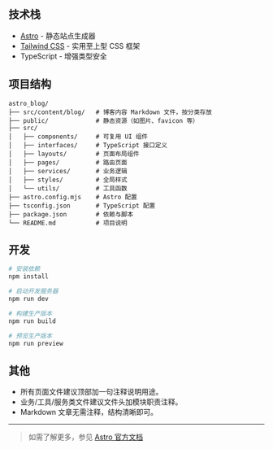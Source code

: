 ## 技术栈

- [Astro](https://astro.build) - 静态站点生成器
- [Tailwind CSS](https://tailwindcss.com/) - 实用至上型 CSS 框架
- TypeScript - 增强类型安全

## 项目结构

```text
astro_blog/
├── src/content/blog/   # 博客内容 Markdown 文件，按分类存放
├── public/             # 静态资源（如图片、favicon 等）
├── src/
│   ├── components/     # 可复用 UI 组件
│   ├── interfaces/     # TypeScript 接口定义
│   ├── layouts/        # 页面布局组件
│   ├── pages/          # 路由页面
│   ├── services/       # 业务逻辑
│   ├── styles/         # 全局样式
│   └── utils/          # 工具函数
├── astro.config.mjs    # Astro 配置
├── tsconfig.json       # TypeScript 配置
├── package.json        # 依赖与脚本
└── README.md           # 项目说明
```

## 开发

```bash
# 安装依赖
npm install

# 启动开发服务器
npm run dev

# 构建生产版本
npm run build

# 预览生产版本
npm run preview
```

## 其他

- 所有页面文件建议顶部加一句注释说明用途。
- 业务/工具/服务类文件建议文件头加模块职责注释。
- Markdown 文章无需注释，结构清晰即可。

---

> 如需了解更多，参见 [Astro 官方文档](https://docs.astro.build)

